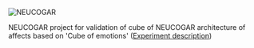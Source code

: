 ![NEUCOGAR](./logo.png)

NEUCOGAR project for validation of cube of NEUCOGAR architecture of affects based on 'Cube of emotions' ([Experiment description](./experiment_description.md))

